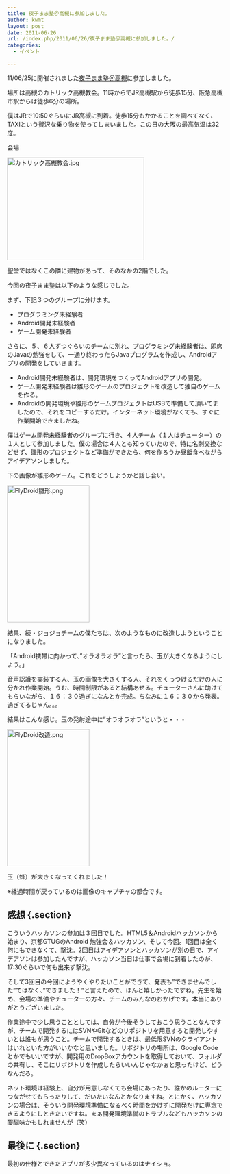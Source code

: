 ```yaml
---
title: 夜子まま塾＠高槻に参加しました。
author: kwmt
layout: post
date: 2011-06-26
url: /index.php/2011/06/26/夜子まま塾＠高槻に参加しました。/
categories:
  - イベント

---
```

11/06/25に開催されました[夜子まま塾＠高槻][1]に参加しました。
  
場所は高槻のカトリック高槻教会。11時からでJR高槻駅から徒歩15分、阪急高槻市駅からは徒歩6分の場所。
  
僕はJRで10:50ぐらいにJR高槻に到着。徒歩15分もかかることを調べてなく、TAXIという贅沢な乗り物を使ってしまいました。この日の大阪の最高気温は32度。 

会場

<img
src="http://androg.up.seesaa.net/image/Takatsuki_church-thumbnail2.jpg" width="320" height="240" border="0" align="" alt="カトリック高槻教会.jpg"
pbsrc="http://androg.up.seesaa.net/image/Takatsuki_church.jpg"
class="PopBoxImageSmall"
onclick="Pop(this,100,'PopBoxImageLarge');" />

聖堂ではなくこの隣に建物があって、そのなかの2階でした。

今回の夜子まま塾は以下のような感じでした。
  
まず、下記３つのグループに分けます。 

  * プログラミング未経験者
  * Android開発未経験者
  * ゲーム開発未経験者

さらに、５、６人ずつぐらいのチームに別れ、プログラミング未経験者は、即席のJavaの勉強をして、一通り終わったらJavaプログラムを作成し、Androidアプリの開発をしていきます。 

  * Android開発未経験者は、開発環境をつくってAndroidアプリの開発。
  * ゲーム開発未経験者は雛形のゲームのプロジェクトを改造して独自のゲームを作る。
  * Androidの開発環境や雛形のゲームプロジェクトはUSBで準備して頂いてましたので、それをコピーするだけ。インターネット環境がなくても、すぐに作業開始できましたね。

僕はゲーム開発未経験者のグループに行き、４人チーム（１人はチューター）の１人として参加しました。僕の場合は４人とも知っていたので、特に名刺交換などせず、雛形のプロジェクトなど準備ができたら、何を作ろうか昼飯食べながらアイデアソンしました。

下の画像が雛形のゲーム。これをどうしようかと話し合い。 

<img
src="http://androg.up.seesaa.net/image/FlyDroid_normal-thumbnail2.png" width="192" height="320" border="0" align="" alt="FlyDroid雛形.png"
pbsrc="http://androg.up.seesaa.net/image/FlyDroid_normal.png"
class="PopBoxImageSmall"
onclick="Pop(this,100,'PopBoxImageLarge');" />

結果、続・ジョジョチームの僕たちは、次のようなものに改造しようということになりました。
  
「Android携帯に向かって、”オラオラオラ”と言ったら、玉が大きくなるようにしよう。」 

音声認識を実装する人、玉の画像を大きくする人、それをくっつけるだけの人に分かれ作業開始。うむ、時間制限があると結構あせる。チューターさんに助けてもらいながら、１６：３０過ぎになんとか完成。ちなみに１６：３０から発表。過ぎてるじゃん。。。

結果はこんな感じ。玉の発射途中に”オラオラオラ”というと・・・ 

<img
src="http://androg.up.seesaa.net/image/FlyDroid_kaizou-thumbnail2.png" width="192" height="320" border="0" align="" alt="FlyDroid改造.png"
pbsrc="http://androg.up.seesaa.net/image/FlyDroid_kaizou.png"
class="PopBoxImageSmall"
onclick="Pop(this,100,'PopBoxImageLarge');" />

玉（蜂）が大きくなってくれました！
  
※経過時間が戻っているのは画像のキャプチャの都合です。 

## 感想 {.section}

こういうハッカソンの参加は３回目でした。HTML5＆Androidハッカソンから始まり、京都GTUGのAndroid 勉強会＆ハッカソン、そして今回。1回目は全く何にもできなくて、撃沈。2回目はアイデアソンとハッカソンが別の日で、アイデアソンは参加したんですが、ハッカソン当日は仕事で会場に到着したのが、17:30ぐらいで何も出来ず撃沈。
  
そして3回目の今回にようやくやりたいことができて、発表も”できませんでした”ではなく、”できました！”と言えたので、ほんと嬉しかったですね。先生を始め、会場の準備やチューターの方々、チームのみんなのおかげです。本当にありがとうございました。 

作業途中で少し思うこととしては、自分が今後そうしておこう思うことなんですが、チームで開発するにはSVNやGitなどのリポジトリを用意すると開発しやすいとは誰もが思うこと。チームで開発するときは、最低限SVNのクライアントはいれといた方がいいかなと思いました。リポジトリの場所は、Google Codeとかでもいいですが、開発用のDropBoxアカウントを取得しておいて、フォルダの共有し、そこにリポジトリを作成したらいいんじゃなかぁと思ったけど、どうなんだろ。
  
ネット環境は経験上、自分が用意しなくても会場にあったり、誰かのルーターにつながせてもらったりして、だいたいなんとかなりますね。とにかく、ハッカソンの場合は、そういう開発環境準備になるべく時間をかけずに開発だけに専念できるようにしときたいですね。まぁ開発環境準備のトラブルなどもハッカソンの醍醐味かもしれませんが（笑）

## 最後に {.section}

最初の仕様とできたアプリが多少異なっているのはナイショ。

 [1]: http://atnd.org/events/16217
